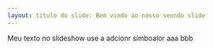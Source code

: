 ```yaml
---
layout: titulo do slide: Bem vindo ao nosso seundo slide
---
```

Meu texto no slideshow
use a 
adcionr símboalor
aaa
bbb
